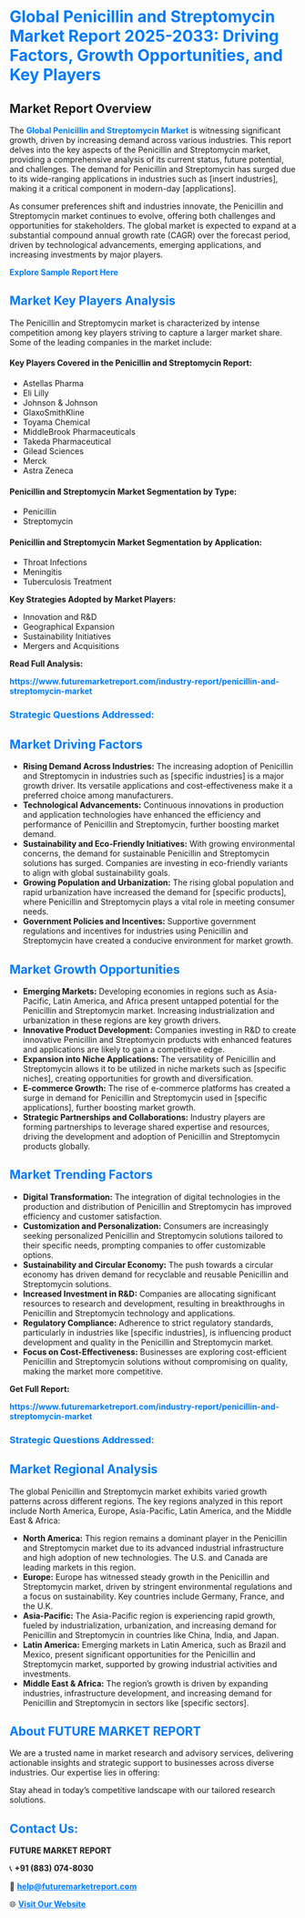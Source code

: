 <h1 style="color: #007BFF;">Global Penicillin and Streptomycin Market Report 2025-2033: Driving Factors, Growth Opportunities, and Key Players</h1>

<section id="overview">
<h2>Market Report Overview</h2>
<p>The <a href="https://www.futuremarketreport.com/industry-report/penicillin-and-streptomycin-market" style="color: #007BFF; text-decoration: none;"><strong>Global Penicillin and Streptomycin Market</strong></a> is witnessing significant growth, driven by increasing demand across various industries. This report delves into the key aspects of the Penicillin and Streptomycin market, providing a comprehensive analysis of its current status, future potential, and challenges. The demand for Penicillin and Streptomycin has surged due to its wide-ranging applications in industries such as [insert industries], making it a critical component in modern-day [applications].</p>
<p>As consumer preferences shift and industries innovate, the Penicillin and Streptomycin market continues to evolve, offering both challenges and opportunities for stakeholders. The global market is expected to expand at a substantial compound annual growth rate (CAGR) over the forecast period, driven by technological advancements, emerging applications, and increasing investments by major players.</p>
</section>

<section id="overview">
<p><a href="https://www.futuremarketreport.com/request-sample/reportId=77200" style="color: #007BFF; text-decoration: none;"><strong>Explore Sample Report Here</strong></a></p>
</section>

<section id="key-players">
<h2 style="color: #007BFF;">Market Key Players Analysis</h2>
<p>The Penicillin and Streptomycin market is characterized by intense competition among key players striving to capture a larger market share. Some of the leading companies in the market include:</p>
<h4>Key Players Covered in the Penicillin and Streptomycin Report:</h4>
<ul><li>Astellas Pharma</li><li>Eli Lilly</li><li>Johnson &amp; Johnson</li><li>GlaxoSmithKline</li><li>Toyama Chemical</li><li>MiddleBrook Pharmaceuticals</li><li>Takeda Pharmaceutical</li><li>Gilead Sciences</li><li>Merck</li><li>Astra Zeneca</li></ul>
<h4>Penicillin and Streptomycin Market Segmentation by Type:</h4>
<ul><li>Penicillin</li><li>Streptomycin</li></ul>

<h4>Penicillin and Streptomycin Market Segmentation by Application:</h4>
<ul><li>Throat Infections</li><li>Meningitis</li><li>Tuberculosis Treatment</li></ul>
<p><strong>Key Strategies Adopted by Market Players:</strong></p>
<ul>
<li>Innovation and R&D</li>
<li>Geographical Expansion</li>
<li>Sustainability Initiatives</li>
<li>Mergers and Acquisitions</li>
</ul>
</section>

<section>
<p><strong>Read Full Analysis: </strong></p><a href="https://www.futuremarketreport.com/industry-report/penicillin-and-streptomycin-market" style="color: #007BFF; text-decoration: none;"><strong>https://www.futuremarketreport.com/industry-report/penicillin-and-streptomycin-market</strong></a>
<h3 style="color: #007BFF;">Strategic Questions Addressed:</h3>
</section>

<section id="driving-factors">
<h2 style="color: #007BFF;">Market Driving Factors</h2>
<ul>
<li><strong>Rising Demand Across Industries:</strong> The increasing adoption of Penicillin and Streptomycin in industries such as [specific industries] is a major growth driver. Its versatile applications and cost-effectiveness make it a preferred choice among manufacturers.</li>
<li><strong>Technological Advancements:</strong> Continuous innovations in production and application technologies have enhanced the efficiency and performance of Penicillin and Streptomycin, further boosting market demand.</li>
<li><strong>Sustainability and Eco-Friendly Initiatives:</strong> With growing environmental concerns, the demand for sustainable Penicillin and Streptomycin solutions has surged. Companies are investing in eco-friendly variants to align with global sustainability goals.</li>
<li><strong>Growing Population and Urbanization:</strong> The rising global population and rapid urbanization have increased the demand for [specific products], where Penicillin and Streptomycin plays a vital role in meeting consumer needs.</li>
<li><strong>Government Policies and Incentives:</strong> Supportive government regulations and incentives for industries using Penicillin and Streptomycin have created a conducive environment for market growth.</li>
</ul>
</section>

<section id="growth-opportunities">
<h2 style="color: #007BFF;">Market Growth Opportunities</h2>
<ul>
<li><strong>Emerging Markets:</strong> Developing economies in regions such as Asia-Pacific, Latin America, and Africa present untapped potential for the Penicillin and Streptomycin market. Increasing industrialization and urbanization in these regions are key growth drivers.</li>
<li><strong>Innovative Product Development:</strong> Companies investing in R&D to create innovative Penicillin and Streptomycin products with enhanced features and applications are likely to gain a competitive edge.</li>
<li><strong>Expansion into Niche Applications:</strong> The versatility of Penicillin and Streptomycin allows it to be utilized in niche markets such as [specific niches], creating opportunities for growth and diversification.</li>
<li><strong>E-commerce Growth:</strong> The rise of e-commerce platforms has created a surge in demand for Penicillin and Streptomycin used in [specific applications], further boosting market growth.</li>
<li><strong>Strategic Partnerships and Collaborations:</strong> Industry players are forming partnerships to leverage shared expertise and resources, driving the development and adoption of Penicillin and Streptomycin products globally.</li>
</ul>
</section>

<section id="trending-factors">
<h2 style="color: #007BFF;">Market Trending Factors</h2>
<ul>
<li><strong>Digital Transformation:</strong> The integration of digital technologies in the production and distribution of Penicillin and Streptomycin has improved efficiency and customer satisfaction.</li>
<li><strong>Customization and Personalization:</strong> Consumers are increasingly seeking personalized Penicillin and Streptomycin solutions tailored to their specific needs, prompting companies to offer customizable options.</li>
<li><strong>Sustainability and Circular Economy:</strong> The push towards a circular economy has driven demand for recyclable and reusable Penicillin and Streptomycin solutions.</li>
<li><strong>Increased Investment in R&D:</strong> Companies are allocating significant resources to research and development, resulting in breakthroughs in Penicillin and Streptomycin technology and applications.</li>
<li><strong>Regulatory Compliance:</strong> Adherence to strict regulatory standards, particularly in industries like [specific industries], is influencing product development and quality in the Penicillin and Streptomycin market.</li>
<li><strong>Focus on Cost-Effectiveness:</strong> Businesses are exploring cost-efficient Penicillin and Streptomycin solutions without compromising on quality, making the market more competitive.</li>
</ul>
</section>

<section>
<p><strong>Get Full Report: </strong></p><a href="https://www.futuremarketreport.com/industry-report/penicillin-and-streptomycin-market" style="color: #007BFF; text-decoration: none;"><strong>https://www.futuremarketreport.com/industry-report/penicillin-and-streptomycin-market</strong></a>
<h3 style="color: #007BFF;">Strategic Questions Addressed:</h3>
</section>


<section id="regional-analysis">
<h2 style="color: #007BFF;">Market Regional Analysis</h2>
<p>The global Penicillin and Streptomycin market exhibits varied growth patterns across different regions. The key regions analyzed in this report include North America, Europe, Asia-Pacific, Latin America, and the Middle East & Africa:</p>
<ul>
<li><strong>North America:</strong> This region remains a dominant player in the Penicillin and Streptomycin market due to its advanced industrial infrastructure and high adoption of new technologies. The U.S. and Canada are leading markets in this region.</li>
<li><strong>Europe:</strong> Europe has witnessed steady growth in the Penicillin and Streptomycin market, driven by stringent environmental regulations and a focus on sustainability. Key countries include Germany, France, and the U.K.</li>
<li><strong>Asia-Pacific:</strong> The Asia-Pacific region is experiencing rapid growth, fueled by industrialization, urbanization, and increasing demand for Penicillin and Streptomycin in countries like China, India, and Japan.</li>
<li><strong>Latin America:</strong> Emerging markets in Latin America, such as Brazil and Mexico, present significant opportunities for the Penicillin and Streptomycin market, supported by growing industrial activities and investments.</li>
<li><strong>Middle East & Africa:</strong> The region’s growth is driven by expanding industries, infrastructure development, and increasing demand for Penicillin and Streptomycin in sectors like [specific sectors].</li>
</ul>
</section>

<footer>
<h2 style="color: #007BFF;">About FUTURE MARKET REPORT</h2>
<p>We are a trusted name in market research and advisory services, delivering actionable insights and strategic support to businesses across diverse industries. Our expertise lies in offering:</p>

<p>Stay ahead in today’s competitive landscape with our tailored research solutions.</p>

<h2 style="color: #007BFF;">Contact Us:</h2>
<p><strong>FUTURE MARKET REPORT</strong></p>
<p>📞 <strong>+91 (883) 074-8030</strong></p>
<p>📧 <strong><a href="mailto:help@futuremarketreport.com" style="color: #007BFF;">help@futuremarketreport.com</a></strong></p>
<p>🌐 <strong><a href="https://www.futuremarketreport.com/" style="color: #007BFF;">Visit Our Website</a></strong></p>
</footer>